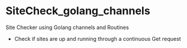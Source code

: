 # SiteCheck_golang_channels
    
Site Checker using Golang channels and Routines

* Check if sites are up and running through a continuous Get request
